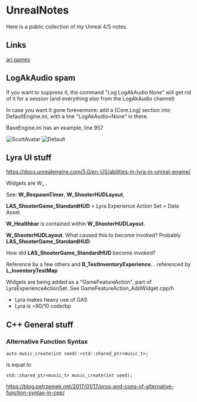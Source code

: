 # UnrealNotes

Here is a public collection of my Unreal 4/5 notes.

## Links
[ari.games](https://flassari.notion.site/Ari-s-Unreal-Engine-Notes-1a75e43f4014464984d4fae0617e5cef)

## LogAkAudio spam
If you want to suppress it, the command "Log LogAkAudio None" will get rid of it for a session (and everything else from the LogAkAudio channel)

In case you want it gone forevermore: add a [Core.Log] section into DefaultEngine.ini, with a line "LogAkAudio=None" in there.

BaseEngine.ini has an example, line 957

![ScottAvatar](https://media.retroachievements.org/UserPic/Scott.png)
![Default](https://media.retroachievements.org/Images/000001.png)


## Lyra UI stuff

https://docs.unrealengine.com/5.0/en-US/abilities-in-lyra-in-unreal-engine/

Widgets are W_ . 

See: **W_RespawnTimer**, **W_ShooterHUDLayout**, 

**LAS_ShooterGame_StandardHUD** = Lyra Experience Action Set = Data Asset

**W_Healthbar** is contained within **W_ShooterHUDLayout**.

**W_ShooterHUDLayout**. What caused this to become invoked? Probably **LAS_ShooterGame_StandardHUD**.

How did **LAS_ShooterGame_StandardHUD** become invoked?

Reference by a few others and **B_TestInventoryExperience**... referenced by **L_InventoryTestMap**


Widgets are being added as a "GameFeatureAction", part of LyraExperienceActionSet. See GameFeatureAction_AddWidget.cpp/h



* Lyra makes heavy use of GAS
* Lyra is ~90/10 code/bp


## C++ General stuff

### Alternative Function Syntax
```
auto music_create(int seed)->std::shared_ptr<music_t>;
```
is equal to
```
std::shared_ptr<music_t> music_create(int seed);
```
https://blog.petrzemek.net/2017/01/17/pros-and-cons-of-alternative-function-syntax-in-cpp/
